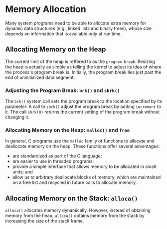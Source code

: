 # Memory Allocation

Many system programs need to be able to allocate extra memory for 
dynamic data structures (e.g., linked lists and binary trees), whose
size depends on information that is avaliable only at run time.

## Allocating Memory on the Heap

The current limit of the heap is reffered to as the `program break`.
Resizing the heap is actually as simple as telling the kernel to
adjust its idea of where the process's program break is. Initially,
the program break lies just past the end of uninitialized data 
segment.

### Adjusting the Program Break: `brk()` and `sbrk()`

The `brk()` system call sets the program break to the location
specified by its parameter. A call to `sbrk()` adjust the program
break by adding `increment` to it. The call `sbrk(0)` returns the
current setting of the program break without changing it.

### Allocating Memory on the Heap: `malloc()` and `free`

In general, C programs use the `malloc` family of functions to 
allocate and deallocate memory on the heap. These functions offer
several advantages:

+ are standardized as part of the C language;
+ are easier to use in threaded programs;
+ provide a simple interface that allows memory to be allocated in
  small units; and
+ allow us to arbitrary deallocate blocks of memory, which are 
  maintained on a free list and recycled in future calls to allocate
  memory.

## Allocating Memory on the Stack: `alloca()`

`alloca()` allocates memory dynamically. Howover, instead of 
obtaining memory from the heap, `alloca()` obtains memory from the
stack by increasing the size of the stack frame.
